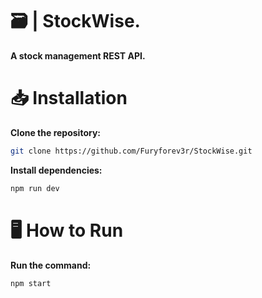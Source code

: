 # 🗃️ | StockWise.
**A stock management REST API.**
# 📥 Installation
**Clone the repository:**
```bash
git clone https://github.com/Furyforev3r/StockWise.git
```
**Install dependencies:**
```bash
npm run dev
```
# 🖥️ How to Run
**Run the command:**
```bash
npm start
```
